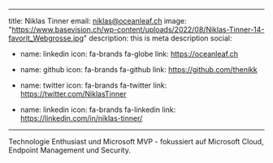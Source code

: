 
---
title: Niklas Tinner
email: niklas@oceanleaf.ch
image: "https://www.basevision.ch/wp-content/uploads/2022/08/Niklas-Tinner-14-favorit_Webgrosse.jpg"
description: this is meta description
social:
  - name: linkedin
    icon: fa-brands fa-globe
    link: https://oceanleaf.ch
	
  - name: github
    icon: fa-brands fa-github
    link: https://github.com/thenikk

  - name: twitter
    icon: fa-brands fa-twitter
    link: https://twitter.com/NiklasTinner

  - name: linkedin
    icon: fa-brands fa-linkedin
    link: https://linkedin.com/in/niklas-tinner/
---

Technologie Enthusiast und Microsoft MVP - fokussiert auf Microsoft Cloud, Endpoint Management und Security.
